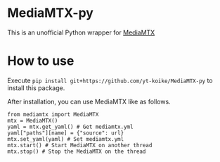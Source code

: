 # MediaMTX-py

This is an unofficial Python wrapper for [MediaMTX](https://mediamtx.org/)

# How to use

Execute `pip install git+https://github.com/yt-koike/MediaMTX-py` to install this package.

After installation, you can use MediaMTX like as follows.

```
from mediamtx import MediaMTX
mtx = MediaMTX()
yaml = mtx.get_yaml() # Get mediamtx.yml
yaml["paths"][name] = {"source": url}
mtx.set_yaml(yaml) # Set mediamtx.yml
mtx.start() # Start MediaMTX on another thread
mtx.stop() # Stop the MediaMTX on the thread
```
